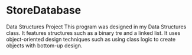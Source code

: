 # StoreDatabase
 Data Structures Project
This program was designed in my Data Structures class. It features structures such as a binary tre and a linked list. It uses object-oriented design techniques such as using class logic to create objects with bottom-up design.

